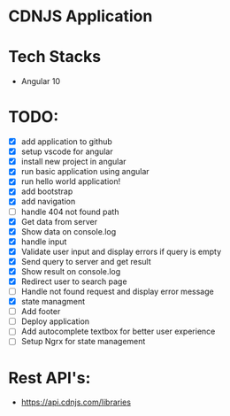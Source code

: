# CDNJS Application

# Tech Stacks

* Angular 10

# TODO:

* [x] add application to github
* [x] setup vscode for angular
* [x] install new project in angular
* [x] run basic application using angular
* [x] run hello world application!
* [x] add bootstrap
* [x] add navigation
* [ ] handle 404 not found path
* [x] Get data from server
* [x] Show data on console.log
* [x] handle input
* [x] Validate user input and display errors if query is empty
* [x] Send query to server and get result 
* [x] Show result on console.log
* [x] Redirect user to search page
* [ ] Handle not found request and display error message
* [x] state managment
* [ ] Add footer
* [ ] Deploy application
* [ ] Add autocomplete textbox for better user experience
* [ ] Setup Ngrx for state management 

# Rest API's:

* https://api.cdnjs.com/libraries

